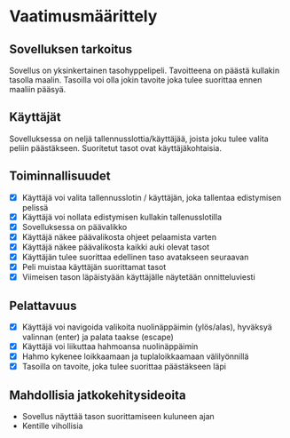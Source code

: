 # Vaatimusmäärittely

## Sovelluksen tarkoitus

Sovellus on yksinkertainen tasohyppelipeli. Tavoitteena on päästä kullakin tasolla maalin. Tasoilla voi olla jokin tavoite joka tulee suorittaa ennen maaliin pääsyä.

## Käyttäjät

Sovelluksessa on neljä tallennusslottia/käyttäjää, joista joku tulee valita peliin päästäkseen. Suoritetut tasot ovat käyttäjäkohtaisia.

## Toiminnallisuudet

- [x] Käyttäjä voi valita tallennusslotin / käyttäjän, joka tallentaa edistymisen pelissä
- [x] Käyttäjä voi nollata edistymisen kullakin tallenusslotilla
- [x] Sovelluksessa on päävalikko
- [x] Käyttäjä näkee päävalikosta ohjeet pelaamista varten
- [x] Käyttäjä näkee päävalikosta kaikki auki olevat tasot
- [x] Käyttäjän tulee suorittaa edellinen taso avatakseen seuraavan
- [x] Peli muistaa käyttäjän suorittamat tasot
- [x] Viimeisen tason läpäistyään käyttäjälle näytetään onnitteluviesti

## Pelattavuus

- [x] Käyttäjä voi navigoida valikoita nuolinäppäimin (ylös/alas), hyväksyä valinnan (enter) ja palata taakse (escape)
- [x] Käyttäjä voi liikuttaa hahmoansa nuolinäppäimin
- [x] Hahmo kykenee loikkaamaan ja tuplaloikkaamaan välilyönnillä
- [x] Tasoilla on tavoite, joka tulee suorittaa päästäkseen läpi

## Mahdollisia jatkokehitysideoita

- Sovellus näyttää tason suorittamiseen kuluneen ajan
- Kentille vihollisia
